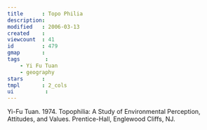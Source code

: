 ```yaml
---
title      : Topo Philia
description: 
modified   : 2006-03-13
created    : 
viewcount  : 41
id         : 479
gmap       : 
tags        :
    - Yi Fu Tuan
    - geography
stars      : 
tmpl       : 2_cols
ui			: 
---
```


Yi-Fu Tuan. 1974. Topophilia: A Study of Environmental Perception, Attitudes, and Values. Prentice-Hall, Englewood Cliffs, NJ.

